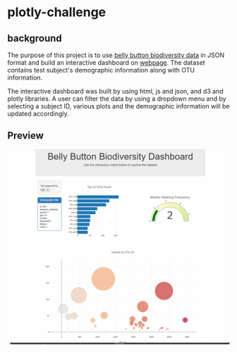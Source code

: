 # plotly-challenge

## background
The purpose of this project is to use [belly button biodiversity data](data/samples.json) in JSON format and build an interactive dashboard on [webpage](https://jamess2eagle.github.io/plotly-challenge/). The dataset contains test subject's demographic information along with OTU information. 



The interactive dashboard was built by using html, js and json, and d3 and plotly libraries.
A user can filter the data by using a dropdown menu and by selecting a subject ID, various plots and the demographic information will be updated accordingly.

## Preview
![](biodiversity.gif)
